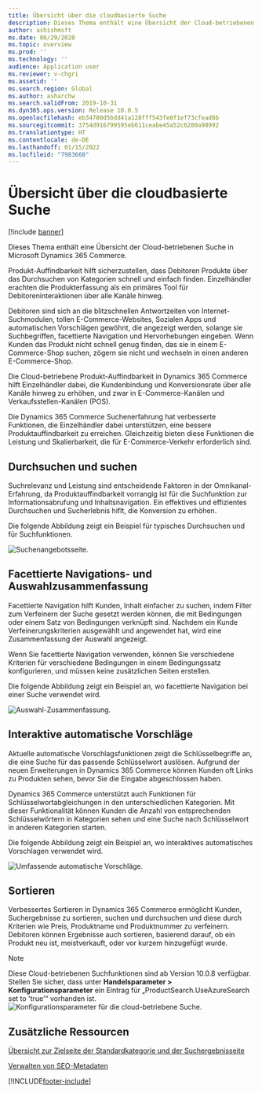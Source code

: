 ```yaml
---
title: Übersicht über die cloudbasierte Suche
description: Dieses Thema enthält eine Übersicht der Cloud-betriebenen Suche in Microsoft Dynamics 365 Commerce.
author: ashishmsft
ms.date: 06/29/2020
ms.topic: overview
ms.prod: ''
ms.technology: ''
audience: Application user
ms.reviewer: v-chgri
ms.assetid: ''
ms.search.region: Global
ms.author: asharchw
ms.search.validFrom: 2019-10-31
ms.dyn365.ops.version: Release 10.0.5
ms.openlocfilehash: eb34780d5bdd41a128fff543fe0f1ef73cfead8b
ms.sourcegitcommit: 3754d916799595eb611ceabe45a52c6280a98992
ms.translationtype: HT
ms.contentlocale: de-DE
ms.lasthandoff: 01/15/2022
ms.locfileid: "7983668"
---
```

# <a name="cloud-powered-search-overview"></a>Übersicht über die cloudbasierte Suche

[!include [banner](includes/banner.md)]

Dieses Thema enthält eine Übersicht der Cloud-betriebenen Suche in Microsoft Dynamics 365 Commerce.

Produkt-Auffindbarkeit hilft sicherzustellen, dass Debitoren Produkte über das Durchsuchen von Kategorien schnell und einfach finden. Einzelhändler erachten die Produkterfassung als ein primäres Tool für Debitoreninteraktionen über alle Kanäle hinweg.

Debitoren sind sich an die blitzschnellen Antwortzeiten von Internet-Suchmodulen, tollen E-Commerce-Websites, Sozialen Apps und automatischen Vorschlägen gewöhnt, die angezeigt werden, solange sie Suchbegriffen, facettierte Navigation und Hervorhebungen eingeben. Wenn Kunden das Produkt nicht schnell genug finden, das sie in einem E-Commerce-Shop suchen, zögern sie nicht und wechseln in einen anderen E-Commerce-Shop.

Die Cloud-betriebene Produkt-Auffindbarkeit in Dynamics 365 Commerce hilft Einzelhändler dabei, die Kundenbindung und Konversionsrate über alle Kanäle hinweg zu erhöhen, und zwar in E-Commerce-Kanälen und Verkaufsstellen-Kanälen (POS).

Die Dynamics 365 Commerce Suchenerfahrung hat verbesserte Funktionen, die Einzelhändler dabei unterstützen, eine bessere Produktauffindbarkeit zu erreichen. Gleichzeitig bieten diese Funktionen die Leistung und Skalierbarkeit, die für E-Commerce-Verkehr erforderlich sind.

## <a name="browse-and-search"></a>Durchsuchen und suchen

Suchrelevanz und Leistung sind entscheidende Faktoren in der Omnikanal-Erfahrung, da Produktauffindbarkeit vorrangig ist für die Suchfunktion zur Informationsabrufung und Inhaltsnavigation. Ein effektives und effizientes Durchsuchen und Sucherlebnis hiflt, die Konversion zu erhöhen.

Die folgende Abbildung zeigt ein Beispiel für typisches Durchsuchen und für Suchfunktionen.

![Suchenangebotsseite.](./media/SearchLanding.png)

## <a name="faceted-navigation-and-choice-summary"></a>Facettierte Navigations- und Auswahlzusammenfassung 

Facettierte Navigation hilft Kunden, Inhalt einfacher zu suchen, indem Filter zum Verfeinern der Suche gesetzt werden können, die mit Bedingungen oder einem Satz von Bedingungen verknüpft sind. Nachdem ein Kunde Verfeinerungskriterien ausgewählt und angewendet hat, wird eine Zusammenfassung der Auswahl angezeigt. 

Wenn Sie facettierte Navigation verwenden, können Sie verschiedene Kriterien für verschiedene Bedingungen in einem Bedingungssatz konfigurieren, und müssen keine zusätzlichen Seiten erstellen. 

Die folgende Abbildung zeigt ein Beispiel an, wo facettierte Navigation bei einer Suche verwendet wird.

![Auswahl-Zusammenfassung.](./media/ChoiceSummary.png)

## <a name="immersive-autosuggest"></a>Interaktive automatische Vorschläge

Aktuelle automatische Vorschlagsfunktionen zeigt die Schlüsselbegriffe an, die eine Suche für das passende Schlüsselwort auslösen. Aufgrund der neuen Erweiterungen in Dynamics 365 Commerce können Kunden oft Links zu Produkten sehen, bevor Sie die Eingabe abgeschlossen haben.

Dynamics 365 Commerce unterstützt auch Funktionen für Schlüsselwortabgleichungen in den unterschiedlichen Kategorien. Mit dieser Funktionalität können Kunden die Anzahl von entsprechenden Schlüsselwörtern in Kategorien sehen und eine Suche nach Schlüsselwort in anderen Kategorien starten.

Die folgende Abbildung zeigt ein Beispiel an, wo interaktives automatisches Vorschlagen verwendet wird.

![Umfassende automatische Vorschläge.](./media/ImmersiveAutoSuggestUX.png)

## <a name="sort"></a>Sortieren

Verbessertes Sortieren in Dynamics 365 Commerce ermöglicht Kunden, Suchergebnisse zu sortieren, suchen und durchsuchen und diese durch Kriterien wie Preis, Produktname und Produktnummer zu verfeinern. Debitoren können Ergebnisse auch sortieren, basierend darauf, ob ein Produkt neu ist, meistverkauft, oder vor kurzem hinzugefügt wurde.

>[!NOTE]
>Diese Cloud-betriebenen Suchfunktionen sind ab Version 10.0.8 verfügbar. Stellen Sie sicher, dass unter **Handelsparameter > Konfigurationsparameter** ein Eintrag für „ProductSearch.UseAzureSearch set to 'true'“ vorhanden ist. 
![Konfigurationsparameter für die cloud-betriebene Suche.](./media/CloudPoweredSearchConfigurationParameters.png)

## <a name="additional-resources"></a>Zusätzliche Ressourcen

[Übersicht zur Zielseite der Standardkategorie und der Suchergebnisseite](category-search-page-overview.md)

[Verwalten von SEO-Metadaten](manage-seo-metadata.md)


[!INCLUDE[footer-include](../includes/footer-banner.md)]
